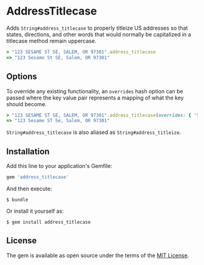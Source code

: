 # AddressTitlecase

Adds `String#address_titlecase` to properly titleize US addresses so that states, directions, and other words that would normally be capitalized in a titlecase method remain uppercase.

```ruby
> "123 SESAME ST SE, SALEM, OR 97301".address_titlecase
=> "123 Sesame St SE, Salem, OR 97301"
```

## Options

To override any existing functionality, an `overrides` hash option can be passed where the key value pair represents a mapping of what the key should become.

```ruby
> "123 SESAME ST SE, SALEM, OR 97301".address_titlecase(overrides: { 'ST' => 'ST', 'SE' => 'Se' })
=> "123 Sesame ST Se, Salem, OR 97301"
```

`String#address_titlecase` is also aliased as `String#address_titleize`.

## Installation

Add this line to your application's Gemfile:

```ruby
gem 'address_titlecase'
```

And then execute:

    $ bundle

Or install it yourself as:

    $ gem install address_titlecase

## License

The gem is available as open source under the terms of the [MIT License](https://opensource.org/licenses/MIT).
